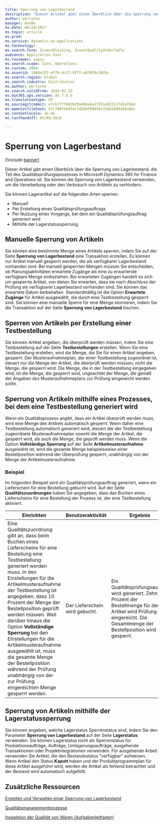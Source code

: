 ```yaml
---
title: Sperrung von Lagerbestand
description: "Dieser Artikel gibt einen Überblick über die Sperrung von Lagerbestand, die Teil des Qualitätsprüfungsprozesses in Microsoft Dynamics 365 for Finance and Operations ist. Sie können die Sperrung von Lagerbestand verwenden, um die Verarbeitung oder den Verbrauch von Artikeln zu verhindern."
author: perlynne
manager: AnnBe
ms.date: 06/20/2017
ms.topic: article
ms.prod: 
ms.service: dynamics-ax-applications
ms.technology: 
ms.search.form: InventBlocking, InventQualityOrderTable
audience: Application User
ms.reviewer: yuyus
ms.search.scope: Core, Operations
ms.custom: 2094
ms.assetid: 1968e32f-eff9-4c17-8f7f-a870f0c38fbc
ms.search.region: Global
ms.search.industry: Distribution
ms.author: perlynne
ms.search.validFrom: 2016-02-28
ms.dyn365.ops.version: AX 7.0.0
ms.translationtype: HT
ms.sourcegitcommit: efcb77ff883b29a4bbaba27551e02311742afbbd
ms.openlocfilehash: b7c788f4b054c7d20df69459c31bb16994d8a9ec
ms.contentlocale: de-de
ms.lasthandoff: 05/08/2018

---
```


# <a name="inventory-blocking"></a>Sperrung von Lagerbestand

[!include [banner](../includes/banner.md)]

Dieser Artikel gibt einen Überblick über die Sperrung von Lagerbestand, die Teil des Qualitätsprüfungsprozesses in Microsoft Dynamics 365 for Finance and Operations ist. Sie können die Sperrung von Lagerbestand verwenden, um die Verarbeitung oder den Verbrauch von Artikeln zu verhindern.

Sie können Lagerartikel auf die folgenden Arten sperren:
-   Manuell
-   Per Erstellung eines Qualitätsprüfungsauftrags
-   Per Nutzung eines Vorgangs, bei dem ein Qualitätsprüfungsauftrag generiert wird
-   Mithilfe der Lagerstatussperrung

## <a name="blocking-items-manually"></a>Manuelle Sperrung von Artikeln
Sie können eine bestimmte Menge eines Artikels sperren, indem Sie auf der Seite **Sperrung von Lagerbestand** eine Transaktion erstellen. Es können nur Artikel manuell gesperrt werden, die als verfügbarer Lagerbestand vorhanden sind. Bei manuell gesperrten Mengen müssen Sie entscheiden, ob Planungsaktivitäten erwartete Zugänge als eine zu erwartende verfügbare Menge einbeziehen. Bei erwarteten Zugängen handelt es sich um gesperrte Artikel, von denen Sie erwarten, dass sie nach Abschluss der Prüfung als verfügbarer Lagerbestand vorhanden sind. Sie können das erwartete Datum beibehalten. Standardmäßig ist die Option **Erwartete Zugänge** für Artikel ausgewählt, die durch eine Testbestellung gesperrt sind. Sie können eine manuelle Sperre für eine Menge stornieren, indem Sie die Transaktion auf der Seite **Sperrung von Lagerbestand** löschen.

## <a name="blocking-items-by-creating-a-quality-order"></a>Sperren von Artikeln per Erstellung einer Testbestellung
Sie können Artikel angeben, die überprüft werden müssen, indem Sie eine Testbestellung auf der Seite **Testbestellungen** erstellen. Wenn Sie eine Testbestellung erstellen, wird die Menge, die Sie für einen Artikel angeben, gesperrt. Der Musteraufnahmeplan, der einer Testbestellung zugeordnet ist, steuert nur die Menge der Artikel, die überprüft werden müssen, nicht die Menge, die gesperrt wird. Die Menge, die in der Testbestellung eingegeben wird, ist die Menge, die gesperrt wird, ungeachtet der Menge, die gemäß der Angaben des Musteraufnahmeplans zur Prüfung eingereicht werden sollte.

## <a name="blocking-items-by-using-a-process-that-generates-a-quality-order"></a>Sperrung von Artikeln mithilfe eines Prozesses, bei dem eine Testbestellung generiert wird
Wenn ein Qualitätsprozess angibt, dass ein Artikel überprüft werden muss, wird eine Menge des Artikels automatisch gesperrt. Wenn daher eine Testbestellung automatisch generiert wird, steuert der der Testbestellung zugeordnete Musteraufnahmeplan sowohl die Menge der Artikel, die gesperrt wird, als auch die Menge, die geprüft werden muss. Wenn die Option **Vollständige Sperrung** auf der Seite **Artikelmusteraufnahme** ausgewählt ist, wird die gesamte Menge beispielsweise einer Bestellposition während der Überprüfung gesperrt, unabhängig von der Menge der Artikelmusteraufnahme.
### <a name="example"></a>Beispiel

Im folgenden Beispiel wird ein Qualitätsprüfungsauftrag generiert, wenn ein Lieferschein für eine Bestellung gebucht wird. Auf der Seite **Qualitätszuordnungen** haben Sie angegeben, dass das Buchen eines Lieferscheins für eine Bestellung der Prozess ist, der eine Testbestellung aktiviert.

|Einrichten                                                                     |Benutzeraktivität                 |Ergebnis             |
|--------------------------------------------------------------------------|----------------------------|-------------------|
| Eine Qualitätszuordnung gibt an, dass beim Buchen eines Lieferscheins für eine Bestellung eine Testbestellung generiert werden muss. In den Einstellungen für die Artikelmusteraufnahme der Testbestellung ist angegeben, dass 10 Prozent der Menge der Bestellposition geprüft werden müssen. Weil darüber hinaus die Option **Vollständige Sperrung** bei den Einstellungen für die Artikelmusteraufnahme ausgewählt ist, muss die gesamte Menge der Bestellposition während der Prüfung unabhängig von der zur Prüfung eingereichten Menge gesperrt werden. | Der Lieferschein wird gebucht. | Ein Qualitätsprüfungsauftrag wird generiert. Zehn Prozent der Bestellmenge für den Artikel wird Prüfung eingereicht. Die Gesamtmenge der Bestellposition wird gesperrt. |

## <a name="blocking-items-by-using-inventory-status-blocking"></a>Sperrung von Artikeln mithilfe der Lagerstatussperrung
Sie können angeben, welche Lagerstatus Sperrenstatus sind, indem Sie den Parameter **Sperrung von Lagerbestand** auf der Seite **Lagerstatus** verwenden.  Sie können Lagerstatus nicht als Sperrenstatus für Produktionsaufträge, Aufträge, Umlagerungsaufträge, ausgehende Transaktionen oder Projektintegrationen verwenden. Für ausgehende Arbeit verwenden Sie Artikel, die den Bestandsstatus "verfügbar" aufweisen. Wenn Artikel den Status **Kaputt** haben und der Produktprogrammplan für diese Artikel ausgeführt wird, werden die Artikel als fehlend betrachtet und der Bestand wird automatisch aufgefüllt.



<a name="additional-resources"></a>Zusätzliche Ressourcen
--------

[Erstellen und Verwalten einer Sperrung von Lagerbestand](tasks/create-maintain-inventory-blocking.md)

[Qualitätsmanagementprozesse](quality-management-processes.md)

[Inspektion der Qualität von Waren (Aufgabenleitfaden)](tasks/inspect-quality-goods.md)

